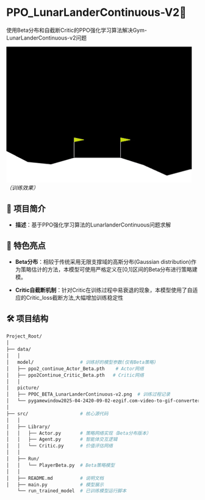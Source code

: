 # PPO_LunarLanderContinuous-V2🚀
使用Beta分布和自截断Critic的PPO强化学习算法解决Gym-LunarLanderContinuous-v2问题


![描述文字](data/picture/pygamewindow2025-04-2420-09-02-ezgif.com-video-to-gif-converter.gif)
*（训练效果）*

## 📌 项目简介
- **描述**：基于PPO强化学习算法的LunarlanderContinuous问题求解


## 🌟 特色亮点
- **Beta分布**：相较于传统采用无限支撑域的高斯分布(Gaussian distribution)作为策略估计的方法，本模型可使用严格定义在[0,1]区间的Beta分布进行策略建模。

- **Critic自截断机制**：针对Critic在训练过程中易衰退的现象，本模型使用了自适应的Critic_loss截断方法,大幅增加训练稳定性

## 🛠️ 项目结构

```bash
Project_Root/
│
├── data/                  
│   │
│   model/                 # 训练好的模型参数(仅有Beta策略)
│   ├── ppo2_continue_Actor_Beta.pth    # Actor网络
│   ├── ppo2Continue_Critic_Beta.pth   # Critic网络
│   │
│   picture/              
│   ├── PPOC_BETA_LunarLanderContinuous-v2.png  # 训练过程记录
│   └── pygamewindow2025-04-2420-09-02-ezgif.com-video-to-gif-converter.gif  # 动态演示gif
│
├── src/                   # 核心源代码
│   │
│   ├── Library/           
│   │   ├── Actor.py       # 策略网络实现（Beta分布版本）
│   │   ├── Agent.py       # 智能体交互逻辑
│   │   └── Critic.py      # 价值评估网络
│   │
│   ├── Run/               
│   │   └── PlayerBeta.py  # Beta策略模型
│   │
│   ├── README.md          # 说明文档
│   ├── main.py            # 模型展示
    └── run_trained_model  # 已训练模型运行脚本
          